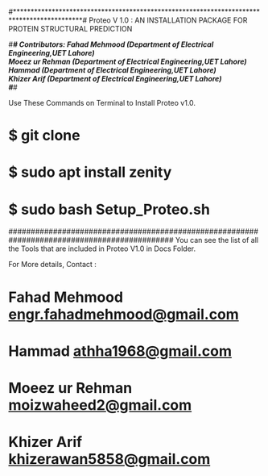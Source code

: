 #*******************************************************************************************#
             Proteo V 1.0 : AN INSTALLATION PACKAGE FOR PROTEIN STRUCTURAL PREDICTION           
                                                                                         
#*******************************************************************************************#
  Contributors: Fahad Mehmood    (Department of Electrical Engineering,UET Lahore)        
       	        Moeez ur Rehman  (Department of Electrical Engineering,UET Lahore)        
	   	          Hammad 	         (Department of Electrical Engineering,UET Lahore)        
          	    Khizer Arif      (Department of Electrical Engineering,UET Lahore)        
#*******************************************************************************************#


Use These Commands on Terminal to Install Proteo v1.0.

#  $ git clone 
#  $ sudo apt install zenity
#  $ sudo bash Setup_Proteo.sh

#############################################################################################
You can see the list of all the Tools that are included in Proteo V1.0 in Docs Folder.


For More details,
Contact :

# Fahad Mehmood     engr.fahadmehmood@gmail.com
# Hammad            athha1968@gmail.com
# Moeez ur Rehman   moizwaheed2@gmail.com
# Khizer Arif       khizerawan5858@gmail.com

